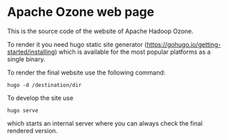 <!--
 Licensed under the Apache License, Version 2.0 (the "License");
 you may not use this file except in compliance with the License.
 You may obtain a copy of the License at

   http://www.apache.org/licenses/LICENSE-2.0

 Unless required by applicable law or agreed to in writing, software
 distributed under the License is distributed on an "AS IS" BASIS,
 WITHOUT WARRANTIES OR CONDITIONS OF ANY KIND, either express or implied.
 See the License for the specific language governing permissions and
 limitations under the License. See accompanying LICENSE file.
-->

# Apache Ozone web page

This is the source code of the website of Apache Hadoop Ozone.

To render it you need hugo static site generator (https://gohugo.io/getting-started/installing) which is available for the most popular platforms as a single binary.

To render the final website use the following command:

```
hugo -d /destination/dir
```

To develop the site use

```
hugo serve
```

which starts an internal server where you can always check the final rendered version.


